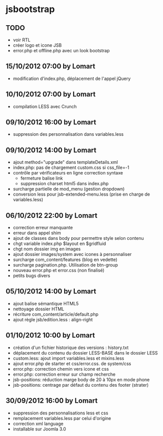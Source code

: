 jsbootstrap
===========
TODO
----
- voir RTL
- créer logo et icone JSB
- error.php et offline.php avec un look bootstrap

15/10/2012 07:00 by Lomart
--------------------------
- modification d'index.php, déplacement de l'appel jQuery

10/10/2012 07:00 by Lomart
--------------------------
- compilation LESS avec Crunch

09/10/2012 16:00 by Lomart
--------------------------
- suppression des personnalisation dans variables.less

09/10/2012 14:00 by Lomart
--------------------------
- ajout method="upgrade" dans templateDetails.xml
- index.php: pas de chargement custom.css si css_file=-1
- contrôle par vérificateurs en ligne correction syntaxe
  - fermeture balise link
  - suppression charset html5 dans index.php
- surcharge partielle de mod_menu (gestion dropdown)
- conversion less pour jsb-extended-menu.less (prise en charge de variables.less)

06/10/2012 22:00 by Lomart
--------------------------
- correction erreur </div> manquante
- erreur dans appel shim
- ajout de classes dans body pour permettre style selon contenu
- chgt variable index.php $layout en $gridfluid
- chgt nom dossier img en images
- ajout dossier images/system avec icones à personnaliser
- surcharge com_content/features (blog en vedette)
- surcharge pagination.php. Utilisation de btn-group
- nouveau error.php et error.css (non finalisé)
- petits bugs divers


05/10/2012 14:00 by Lomart
--------------------------
- ajout balise sémantique HTML5
- nettoyage dossier HTML
- récriture com_content/article/default.php
- ajout règle jsb/edition.less : align-right

01/10/2012 10:00 by Lomart
--------------------------
- création d'un fichier historique des versions : history.txt
- déplacement du contenu du dossier LESS-BASE dans le dossier LESS
- custom.less: ajout import variables.less et mixins.less
- ajout error.php de starter et css/error.css. de system/css
- error.php: correction chemin vers icone et css
- error.php: correction erreur sur champ recherche
- jsb-positions: réduction marge body de 20 à 10px en mode phone
- jsb-positions: centrage par défaut du contenu des footer (strater)

30/09/2012 16:00 by Lomart
--------------------------
- suppression des personnalisations less et css
- remplacement variables.less par celui d'origine
- correction xml language
- installable sur Joomla 3.0